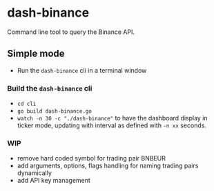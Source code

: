 # dash-binance
Command line tool to query the Binance API.

## Simple mode

- Run the `dash-binance` cli in a terminal window

### Build the `dash-binance` cli
- `cd cli`
- `go build dash-binance.go` 
- `watch -n 30 -c "./dash-binance"` to have the dashboard display in ticker mode, updating with interval as defined with `-n xx` seconds.

### WIP
- remove hard coded symbol for trading pair BNBEUR
- add arguments, options, flags handling for naming trading pairs dynamically
- add API key management